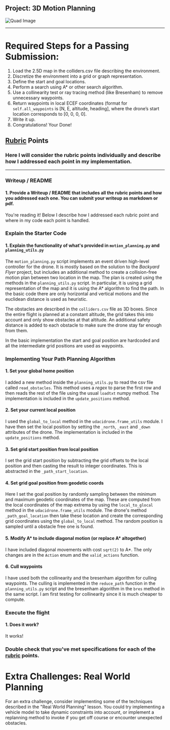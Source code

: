 ## Project: 3D Motion Planning
![Quad Image](./misc/enroute.png)

---


# Required Steps for a Passing Submission:
1. Load the 2.5D map in the colliders.csv file describing the environment.
2. Discretize the environment into a grid or graph representation.
3. Define the start and goal locations.
4. Perform a search using A* or other search algorithm.
5. Use a collinearity test or ray tracing method (like Bresenham) to remove unnecessary waypoints.
6. Return waypoints in local ECEF coordinates (format for `self.all_waypoints` is [N, E, altitude, heading], where the drone’s start location corresponds to [0, 0, 0, 0].
7. Write it up.
8. Congratulations!  Your Done!

## [Rubric](https://review.udacity.com/#!/rubrics/1534/view) Points
### Here I will consider the rubric points individually and describe how I addressed each point in my implementation.  

---
### Writeup / README

#### 1. Provide a Writeup / README that includes all the rubric points and how you addressed each one.  You can submit your writeup as markdown or pdf.  

You're reading it! Below I describe how I addressed each rubric point and where in my code each point is handled.

### Explain the Starter Code

#### 1. Explain the functionality of what's provided in `motion_planning.py` and `planning_utils.py`

The `motion_planning.py` script implements an event driven high-level controller for the drone. It is mostly based on
the solution to the *Backyard Flyer* project, but includes an additional method to create a collision-free motion plan 
between two location in the map. The plan is created using the methods in the `planning_utils.py` script. In particular,
it is using a grid representation of the map and it is using the A* algorithm to find the path. In the basic code there 
are only horizontal and vertical motions and the euclidean distance is used as heuristic.
 
The obstacles are described in the `colliders.csv` file as 3D boxes. Since the entire flight is planned at a constant 
altitude, the grid takes this into account and only show obstacles at that altitude. An additional safety distance is
added to each obstacle to make sure the drone stay far enough from them.

In the basic implementation the start and goal position are hardcoded and all the intermediate grid positions are used
as waypoints.

### Implementing Your Path Planning Algorithm

#### 1. Set your global home position

I added a new method inside the `planning_utils.py` to read the csv file called `read_obstacles`. This method uses
a *regex* to parse the first row and then reads the rest of the file using the usual `loadtxt` numpy method. The
implementation is included in the `update_positions` method.

#### 2. Set your current local position

I used the `global_to_local` method in the `udacidrone.frame_utils` module. I have then set the local position by 
setting the `_north`, `_east` and `_down` attributes of the drone. The implementation is included in the 
`update_positions` method.

#### 3. Set grid start position from local position

I set the grid start position by subtracting the grid offsets to the local position and then casting the result to
integer coordinates. This is abstracted in the `_path_start_location`.

#### 4. Set grid goal position from geodetic coords

Here I set the goal position by randomly sampling between the minimum and maximum geodetic coordinates of the map. These
are computed from the local coordinates of the map extrema by using the `local_to_glocal` method in the 
`udacidrone.frame_utils` module. The drone's method `_path_goal_location` then take these location and create the 
corresponding grid coordinates using the `global_to_local` method. The random position is sampled until a obstacle free
one is found.

#### 5. Modify A* to include diagonal motion (or replace A* altogether)

I have included diagonal movements with cost `sqrt(2)` to A*. The only changes are in the `Action` enum and the 
`valid_actions` function.

#### 6. Cull waypoints 

I have used both the collinearity and the bresenham algorithm for culling waypoints. The culling is implemented in the 
`reduce_path` function in the `planning_utils.py` script and the bresenham algorithm in the `bres` method in the same
script. I am first testing for collinearity since it is much cheaper to compute.


### Execute the flight
#### 1. Does it work?
It works!

### Double check that you've met specifications for each of the [rubric](https://review.udacity.com/#!/rubrics/1534/view) points.
  
# Extra Challenges: Real World Planning

For an extra challenge, consider implementing some of the techniques described in the "Real World Planning" lesson. You could try implementing a vehicle model to take dynamic constraints into account, or implement a replanning method to invoke if you get off course or encounter unexpected obstacles.



